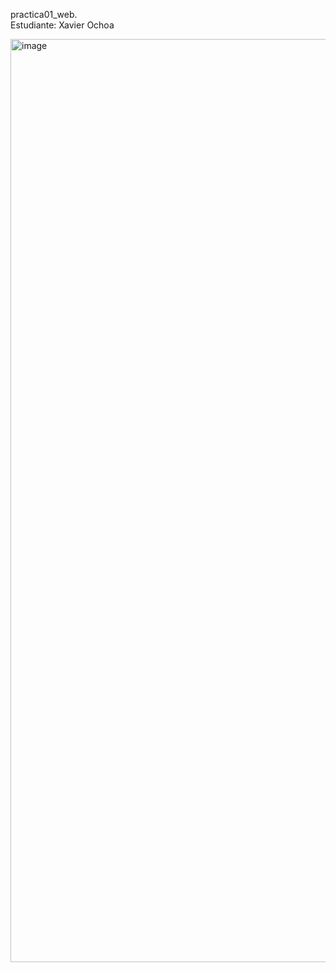 practica01_web.  
Estudiante: Xavier Ochoa  

<img width="1366" height="1477" alt="image" src="https://github.com/user-attachments/assets/ca25cbcc-e152-4be3-9e0a-1a502e04412a" />
